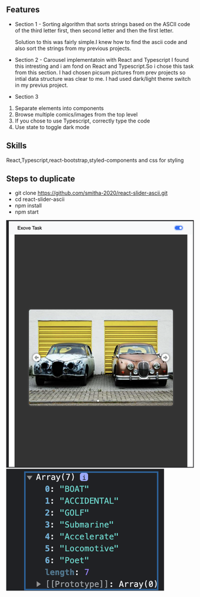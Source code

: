 ## Features
- Section 1 - Sorting algorithm that sorts strings based on the ASCII code of the third letter first, then second letter and then the first letter.

  Solution to this was fairly simple.I knew how to find the ascii code and also sort the strings from my previous projects.
  
- Section 2 - Carousel implementatoin with React and Typescript
  I found this intresting and i am fond on React and Typescript.So i chose this task from this section.
  I had chosen picsum pictures from prev projects so intial data structure was clear to me.
  I had used dark/light theme switch in my previus project.
  
- Section 3
1. Separate elements into components
2. Browse multiple comics/images from the top level
3. If you chose to use Typescript, correctly type the code
4.  Use state to toggle dark mode

## Skills
React,Typescript,react-bootstrap,styled-components and css for styling


## Steps to duplicate
- git clone https://github.com/smitha-2020/react-slider-ascii.git
- cd react-slider-ascii
- npm install
- npm start

![alt text](https://github.com/smitha-2020/react-slider-ascii/blob/main/exoveTask.png)
![alt text](https://github.com/smitha-2020/react-slider-ascii/blob/main/exovetask2.png)


